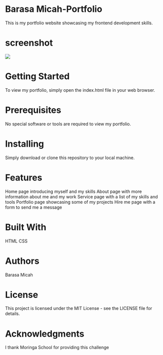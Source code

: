 # Barasa Micah-Portfolio

This is my portfolio website showcasing my frontend development skills.

# screenshot
![](./portfolioscreenshot.pmg)

# Getting Started
To view my portfolio, simply open the index.html file in your web browser.

# Prerequisites
No special software or tools are required to view my portfolio.

# Installing
Simply download or clone this repository to your local machine.

# Features
Home page introducing myself and my skills
About page with more information about me and my work
Service page with a list of my skills and tools
Portfolio page showcasing some of my projects
Hire me page with a form to send me a message

# Built With 
HTML
CSS

# Authors
Barasa Micah

# License
This project is licensed under the MIT License - see the LICENSE file for details.

# Acknowledgments
I thank Moringa School for providing this challenge